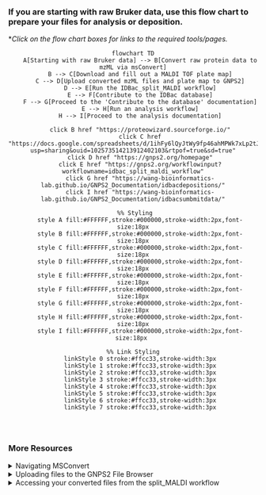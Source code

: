 ### If you are starting with raw Bruker data, use this flow chart to prepare your files for analysis or deposition. 
**Click on the flow chart boxes for links to the required tools/pages.*


<div align="center">
    
```mermaid
flowchart TD
    A[Starting with raw Bruker data] --> B[Convert raw protein data to mzML via msConvert]
    B --> C[Download and fill out a MALDI TOF plate map]
    C --> D[Upload converted mzML files and plate map to GNPS2]
    D --> E[Run the IDBac_split_MALDI workflow]
    E --> F[Contribute to the IDBac database]
    F --> G[Proceed to the 'Contribute to the database' documentation]
    E --> H[Run an analysis workflow]
    H --> I[Proceed to the analysis documentation]
    
    click B href "https://proteowizard.sourceforge.io/"
    click C href "https://docs.google.com/spreadsheets/d/1ihFy6lQyJtWy9fp46ahMPWk7xLp2tJ3q/edit?usp=sharing&ouid=102573514213912402103&rtpof=true&sd=true"
    click D href "https://gnps2.org/homepage"
    click E href "https://gnps2.org/workflowinput?workflowname=idbac_split_maldi_workflow"
    click G href "https://wang-bioinformatics-lab.github.io/GNPS2_Documentation/idbacdepositions/"
    click I href "https://wang-bioinformatics-lab.github.io/GNPS2_Documentation/idbacsumbmitdata/"

 %% Styling
    style A fill:#FFFFFF,stroke:#000000,stroke-width:2px,font-size:18px
    style B fill:#FFFFFF,stroke:#000000,stroke-width:2px,font-size:18px
    style C fill:#FFFFFF,stroke:#000000,stroke-width:2px,font-size:18px
    style D fill:#FFFFFF,stroke:#000000,stroke-width:2px,font-size:18px
    style E fill:#FFFFFF,stroke:#000000,stroke-width:2px,font-size:18px
    style F fill:#FFFFFF,stroke:#000000,stroke-width:2px,font-size:18px
    style G fill:#FFFFFF,stroke:#000000,stroke-width:2px,font-size:18px
    style H fill:#FFFFFF,stroke:#000000,stroke-width:2px,font-size:18px
    style I fill:#FFFFFF,stroke:#000000,stroke-width:2px,font-size:18px 

%% Link Styling
    linkStyle 0 stroke:#ffcc33,stroke-width:3px
    linkStyle 1 stroke:#ffcc33,stroke-width:3px
    linkStyle 2 stroke:#ffcc33,stroke-width:3px
    linkStyle 3 stroke:#ffcc33,stroke-width:3px
    linkStyle 4 stroke:#ffcc33,stroke-width:3px
    linkStyle 5 stroke:#ffcc33,stroke-width:3px
    linkStyle 6 stroke:#ffcc33,stroke-width:3px
    linkStyle 7 stroke:#ffcc33,stroke-width:3px
  
   
    

```
</div>

### More Resources
<details>
  <summary>Navigating MSConvert</summary>
<p>Use the following images to convert raw Bruker data to mzML using MSConvert</p>

    
  <ul>
<img width="1054" alt="MSConvertEDITED" src="https://github.com/user-attachments/assets/a4aafff0-1740-4bd7-8741-83e82af079a6">
<img width="1054" alt="msconvert1" src="https://github.com/user-attachments/assets/cad440c8-917a-463f-a247-bc9f12ac3236">
<img width="1066" alt="msconvert2" src="https://github.com/user-attachments/assets/91edf847-5647-4c89-bddd-154cde86a91c">
 </ul>
</details>

<details>
  <summary>Uploading files to the GNPS2 File Browser</summary>
  <ul>
<img width="FileBrowser1" src="https://github.com/user-attachments/assets/61c1f7ec-aee6-4720-8922-249627ab78bf">
<img width="FileBrowser2" src="https://github.com/user-attachments/assets/d6ffe324-b43d-41c6-9765-2ec681985438">



 </ul>
</details>

<details>
  <summary>Accessing your converted files from the split_MALDI workflow</summary><br>
<p>Download the converted and re-named files to your desktop (allowing for manual upload into a File Browser folder)</p>
  <ul> 
<img width="1054" alt="Download1" src="https://github.com/user-attachments/assets/0e007833-e122-4003-a77e-05db076f1c75">
<img width="1054" alt="UPDATED DOWNLOAD" src="https://github.com/user-attachments/assets/6b45ca81-aa5c-4332-9558-a25bfaee7406">

</details>
 </ul>




 




